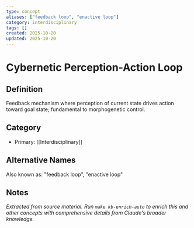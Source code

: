 ```yaml
---
type: concept
aliases: ["feedback loop", "enactive loop"]
category: interdisciplinary
tags: []
created: 2025-10-20
updated: 2025-10-20
---
```


# Cybernetic Perception-Action Loop

## Definition

Feedback mechanism where perception of current state drives action toward goal state; fundamental to morphogenetic control.

## Category

- Primary: [[Interdisciplinary]]

## Alternative Names

Also known as: "feedback loop", "enactive loop"

## Notes

*Extracted from source material. Run `make kb-enrich-auto` to enrich this and other concepts with comprehensive details from Claude's broader knowledge.*
